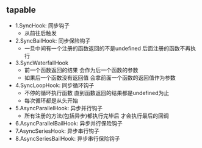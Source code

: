 ## tapable

- 1.SyncHook: 同步钩子
  - 从前往后触发
- 2.SyncBailHook: 同步保险钩子
  - 一旦中间有一个注册的函数返回的不是undefined 后面注册的函数不再执行
- 3.SyncWaterfallHook
  - 前一个函数返回的结果 会作为后一个函数的参数
  - 如果后一个函数没有返回值 会拿前面一个函数的返回值作为参数
- 4.SyncLoopHook: 同步循环钩子
  - 不停的循环执行函数 直到函数返回的结果都是undefined为止
  - 每次循环都是从头开始
- 5.AsyncParallelHook: 异步并行钩子
  - 所有注册的方法(包括异步)都执行完毕后 才会执行最后的回调
- 6.AsyncParallelBailHook: 异步并行保险钩子
- 7.AsyncSeriesHook: 异步串行钩子
- 8.AsyncSeriesBailHook: 异步串行保险钩子
